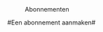 <properties>
	<page>
		<title>Abonnementen</title>
	</page>
	<menu>
		<position>Abonnementen 
		<title>Introductie</title>
	</menu>
</properties>

#Een abonnement aanmaken#
<description>